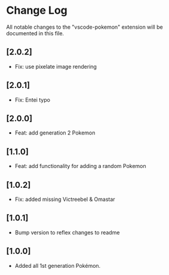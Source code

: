 # Change Log

All notable changes to the "vscode-pokemon" extension will be documented in this file.

## [2.0.2]

- Fix: use pixelate image rendering

## [2.0.1]

- Fix: Entei typo

## [2.0.0]

- Feat: add generation 2 Pokemon

## [1.1.0]

- Feat: add functionality for adding a random Pokemon

## [1.0.2]

- Fix: added missing Victreebel & Omastar

## [1.0.1]

- Bump version to reflex changes to readme

## [1.0.0]

- Added all 1st generation Pokémon.
